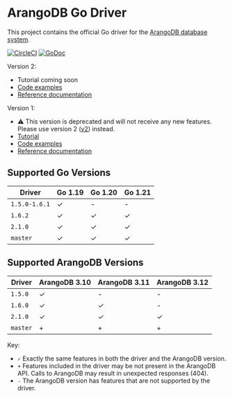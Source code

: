 # ArangoDB Go Driver

This project contains the official Go driver for the [ArangoDB database system](https://arangodb.com).

[![CircleCI](https://dl.circleci.com/status-badge/img/gh/arangodb/go-driver/tree/master.svg?style=svg)](https://dl.circleci.com/status-badge/redirect/gh/arangodb/go-driver/tree/master)
[![GoDoc](https://godoc.org/github.com/arangodb/go-driver?status.svg)](http://godoc.org/github.com/arangodb/go-driver)

Version 2:
- Tutorial coming soon
- [Code examples](v2/examples/)
- [Reference documentation](https://godoc.org/github.com/arangodb/go-driver/v2)

Version 1:
- ⚠️ This version is deprecated and will not receive any new features.
  Please use version 2 ([v2](v2/)) instead.
- [Tutorial](Tutorial_v1.md)
- [Code examples](examples/)
- [Reference documentation](https://godoc.org/github.com/arangodb/go-driver)

## Supported Go Versions

| Driver        | Go 1.19 | Go 1.20 | Go 1.21 |
|---------------|---------|---------|---------|
| `1.5.0-1.6.1` | ✓       | -       | -       |
| `1.6.2`       | ✓       | ✓       | ✓       |
| `2.1.0`       | ✓       | ✓       | ✓       |
| `master`      | ✓       | ✓       | ✓       |

## Supported ArangoDB Versions

| Driver   | ArangoDB 3.10 | ArangoDB 3.11 | ArangoDB 3.12 |
|----------|---------------|---------------|---------------|
| `1.5.0`  | ✓             | -             | -             |
| `1.6.0`  | ✓             | ✓             | -             |
| `2.1.0`  | ✓             | ✓             | ✓             |
| `master` | +             | +             | +             |

Key:

* `✓` Exactly the same features in both the driver and the ArangoDB version.
* `+` Features included in the driver may be not present in the ArangoDB API.
  Calls to ArangoDB may result in unexpected responses (404).
* `-` The ArangoDB version has features that are not supported by the driver.
